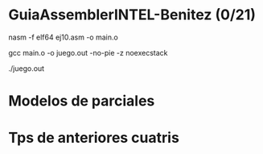 # GuiaAssemblerINTEL-Benitez (0/21)

nasm -f elf64 ej10.asm -o main.o 

gcc main.o -o juego.out -no-pie -z noexecstack

./juego.out

# Modelos de parciales
# Tps de anteriores cuatris